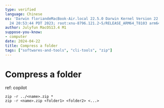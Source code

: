 ```yaml
---
type: verified
language: Chinese
os: 'Darwin floriandeMacBook-Air.local 22.5.0 Darwin Kernel Version 22.5.0: Mon Apr
  24 20:53:44 PDT 2023; root:xnu-8796.121.2~5/RELEASE_ARM64_T8103 arm64'
author: Julyfun MacOS13.4 M1
suppose-you-know:
- computer
date: 2024-04-22
title: Compress a folder
tags: ["softwares-and-tools", "cli-tools", "zip"]
---
```

# Compress a folder

ref: copilot

```
zip -r ../<name>.zip *
zip -r <name>.zip <folder1> <folder2> <...>
```

